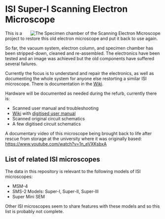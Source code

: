 # ISI Super-I Scanning Electron Microscope

<img align="right" src="https://github.com/user-attachments/assets/d402b069-334c-4cdd-84aa-dfaa97b3b684" alt="The Specimen chamber of the Scanning Electron Microscope">

This is a project to restore this old electron microscope and put it back to use again.

So far, the vacuum system, electron column, and specimen chamber has been stripped-down, cleaned and re-assembled. The electronics have been tested and an image was achieved but the old components have suffered several failures.

Currently the focus is to understand and repair the electronics, as well as documenting the whole system for anyone else restorting a similar ISI microscope. There is documentation in the [Wiki](../../wiki).

Hardware will be documented as needed during the refurb, currently there is:
- Scanned user manual and troubleshooting
- [Wiki](../../wiki) with [digitised user manual](../../wiki/Original-Instruction-Manual)
- Scanned original circuit schematics
- A few digitised circuit schematics

A documentary video of this microscope being brought back to life after rescue from storage at the university where it was originally based: https://www.youtube.com/watch?v=1n_eVXKsbxA

## List of related ISI microscopes

The data in this repository is relevant to the following models of ISI microscopes:

- MSM-4
- SMS-2 Models: Super-I, Super-II, Super-III
- Super Mini SEM

Other ISI microscopes seem to share features with these models and so this list is probably not complete.